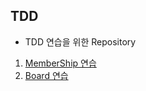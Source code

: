 ## TDD 
- TDD 연습을 위한 Repository

1. [MemberShip 연습](https://github.com/simgyuhwan/TDD/tree/master/1.%20MemberShip_TDD)
2. [Board 연습](https://github.com/simgyuhwan/TDD/tree/master/2.%20React-Spring(Board))
